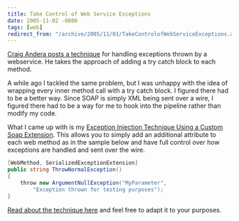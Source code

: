 ```yaml
---
title: Take Control of Web Service Exceptions
date: 2005-11-02 -0800
tags: [web]
redirect_from: "/archive/2005/11/01/TakeControlofWebServiceExceptions.aspx/"
---
```


[Craig Andera posts a
technique](http://pluralsight.com/blogs/craig/archive/2005/11/02/16155.aspx?Pending=true)
for handling exceptions thrown by a webservice. He takes the approach of
adding a try catch block to each method.

A while ago I tackled the same problem, but I was unhappy with the idea
of wrapping every inner method call with a try catch block. I figured
there had to be a better way. Since SOAP is simply XML being sent over a
wire, I figured there had to be a way for me to hook into the pipeline
rather than modify my code.

What I came up with is my [Exception Injection Technique Using a Custom
Soap Extension](https://haacked.com/archive/2005/06/29/ExceptionInjectionUsingCustomSoapExtension.aspx).
This allows you to simply add an additional attribute to each web method
as in the sample below and have full control over how exceptions are
handled and sent over the wire.

```csharp
[WebMethod, SerializedExceptionExtension]
public string ThrowNormalException()
{
    throw new ArgumentNullException("MyParameter",
        "Exception thrown for testing purposes");
}
```

[Read about the technique
here](https://haacked.com/archive/2005/06/29/ExceptionInjectionUsingCustomSoapExtension.aspx)
and feel free to adapt it to your purposes.

